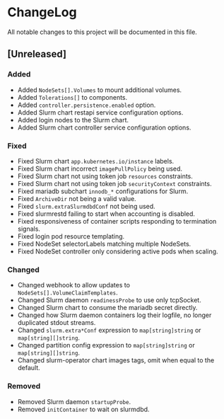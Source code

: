 # ChangeLog

All notable changes to this project will be documented in this file.

## \[Unreleased\]

### Added

- Added `NodeSets[].Volumes` to mount additional volumes.
- Added `Tolerations[]` to components.
- Added `controller.persistence.enabled` option.
- Added Slurm chart restapi service configuration options.
- Added login nodes to the Slurm chart.
- Added Slurm chart controller service configuration options.

### Fixed

- Fixed Slurm chart `app.kubernetes.io/instance` labels.
- Fixed Slurm chart incorrect `imagePullPolicy` being used.
- Fixed Slurm chart not using token job `resources` constraints.
- Fixed Slurm chart not using token job `securityContext` constraints.
- Fixed mariadb subchart `innodb_*` configurations for Slurm.
- Fixed `ArchiveDir` not being a valid value.
- Fixed `slurm.extraSlurmdbdConf` not being used.
- Fixed slurmrestd failing to start when accounting is disabled.
- Fixed responsiveness of container scripts responding to termination signals.
- Fixed login pod resource templating.
- Fixed NodeSet selectorLabels matching multiple NodeSets.
- Fixed NodeSet controller only considering active pods when scaling.

### Changed

- Changed webhook to allow updates to `NodeSets[].VolumeClaimTemplates`.
- Changed Slurm daemon `readinessProbe` to use only tcpSocket.
- Changed Slurm chart to consume the mariadb secret directly.
- Changed how Slurm daemon containers log their logfile, no longer duplicated
  stdout streams.
- Changed `slurm.extra*Conf` expression to `map[string]string` or
  `map[string][]string`.
- Changed partition config expression to `map[string]string` or
  `map[string][]string`.
- Changed slurm-operator chart images tags, omit when equal to the default.

### Removed

- Removed Slurm daemon `startupProbe`.
- Removed `initContainer` to wait on slurmdbd.
